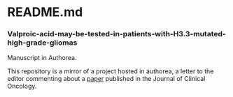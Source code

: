 # README.md

### Valproic-acid-may-be-tested-in-patients-with-H3.3-mutated-high-grade-gliomas
Manuscript in Authorea.

This repository is a mirror of a project hosted in authorea, a letter to the editor commenting about a [paper](http://jco.ascopubs.org/content/early/2016/01/14/JCO.2015.63.6563.full.pdf+html) published in the Journal of Clinical Oncology.
